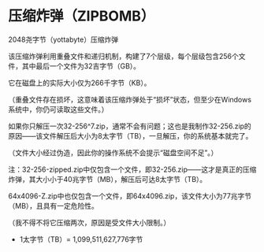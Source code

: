 # 压缩炸弹（ZIPBOMB）
2048尧字节（yottabyte）压缩炸弹

该压缩炸弹利用重叠文件和递归机制，构建了7个层级，每个层级包含256个文件，其中最后一个文件为32吉字节（GB）。

它在磁盘上的实际大小仅为266千字节（KB）。

（重叠文件存在损坏，这意味着该压缩炸弹处于“损坏”状态，但至少在Windows系统中，你仍可读取这些文件。）

如果你只解压一次32-256^7.zip，通常不会有问题；这也是我制作32-256.zip的原因——该文件解压后大小为8太字节（TB），一旦解压，你的系统基本就完了。

（文件大小经过伪造，因此你的操作系统不会提示“磁盘空间不足”。）

注：32-256-zipped.zip中仅包含一个文件，即32-256.zip——这才是真正的压缩炸弹，其大小小于40兆字节（MB），解压后可达8太字节（TB）。

64x4096-Z.zip中也仅包含一个文件，即64x4096.zip，该文件大小为77兆字节（MB），且具有一定危险性。

（我不得不将它压缩两次，原因是受文件大小限制。）

* 1太字节（TB）= 1,099,511,627,776字节
